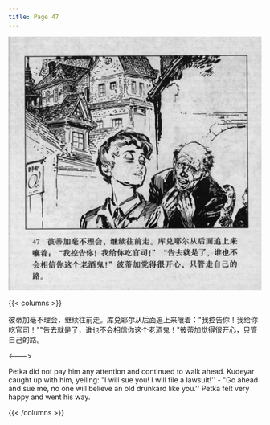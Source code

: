 ```yaml
---
title: Page 47
---
```


![biao page](./../../images/biao/seifert0726_biao_0051_047.jpg)

{{< columns >}}

彼蒂加毫不理会，继续往前走。库兑耶尔从后面追上来嚷着："我控告你！我给你吃官司！""告去就是了，谁也不会相信你这个老酒鬼！"彼蒂加觉得很开心，只管自己的路。

<--->

Petka did not pay him any attention and continued to walk ahead. Kudeyar caught up with him, yelling: "I will sue you! I will file a lawsuit!'' - "Go ahead and sue me, no one will believe an old drunkard like you.'' Petka felt very happy and went his way.

{{< /columns >}}
